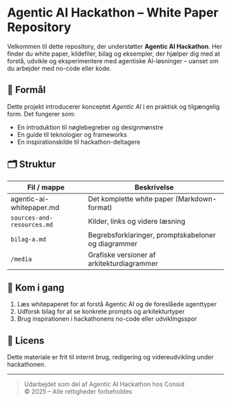 # Agentic AI Hackathon – White Paper Repository

Velkommen til dette repository, der understøtter **Agentic AI Hackathon**. Her finder du white paper, kildefiler, bilag og eksempler, der hjælper dig med at forstå, udvikle og eksperimentere med agentiske AI-løsninger – uanset om du arbejder med no-code eller kode.

## 🎯 Formål

Dette projekt introducerer konceptet *Agentic AI* i en praktisk og tilgængelig form. Det fungerer som:

- En introduktion til nøglebegreber og designmønstre
- En guide til teknologier og frameworks
- En inspirationskilde til hackathon-deltagere

## 🗂️ Struktur

| Fil / mappe                 | Beskrivelse                                         |
| --------------------------- | --------------------------------------------------- |
| agentic-ai-whitepaper.md | Det komplette white paper (Markdown-format)         |
| `sources-and-resources.md`  | Kilder, links og videre læsning                     |
| `bilag-a.md`                | Begrebsforklaringer, promptskabeloner og diagrammer |
| `/media`                    | Grafiske versioner af arkitekturdiagrammer          |

## 🚀 Kom i gang

1. Læs whitepaperet for at forstå Agentic AI og de foreslåede agenttyper
2. Udforsk bilag for at se konkrete prompts og arkitekturtyper
3. Brug inspirationen i hackathonens no-code eller udviklingsspor

## 📄 Licens

Dette materiale er frit til internt brug, redigering og videreudvikling under hackathonen.

---

> Udarbejdet som del af Agentic AI Hackathon hos Consid\
> © 2025 – Alle rettigheder forbeholdes
